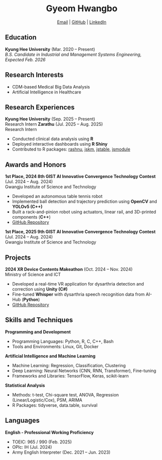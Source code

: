 <h1 align="center">Gyeom Hwangbo</h1>
<p align="center">
  <a href="mailto:hbgyeom@gmail.com">Email</a> | 
  <a href="https://github.com/hbgyeom1">GitHub</a> | 
  <a href="https://linkedin.com/in/gyeom-hwangbo-6338a6377">LinkedIn</a><br>
</p>

## Education
**Kyung Hee University** (Mar. 2020 – Present)<br>
*B.S. Candidate in Industrial and Management Systems Engineering, Expected Feb. 2026*

## Research Interests
- CDM-based Medical Big Data Analysis
- Artificial Intelligence in Healthcare

## Research Experiences
**Kyung Hee University** (Sep. 2025 – Present)<br>
Research Intern
**Zarathu** (Jul. 2025 – Aug. 2025)<br>
Research Intern
- Conducted clinical data analysis using **R**
- Deployed interactive dashboards using **R Shiny**
- Contributed to R packages: [rashnu](https://github.com/zarathucorp/rashnu), [jskm](https://github.com/jinseob2kim/jskm), [jstable](https://github.com/jinseob2kim/jstable), [jsmodule](https://github.com/jinseob2kim/jsmodule)

## Awards and Honors
**1st Place, 2024 8th GIST AI Innovative Convergence Technology Contest** (Jul. 2024 – Aug. 2024)<br>
Gwangju Institute of Science and Technology
- Developed an autonomous table tennis robot
- Implemented ball detection and trajectory prediction using **OpenCV** and **YOLOv5 (C++)**
- Built a rack-and-pinion robot using actuators, linear rail, and 3D-printed components (**C++**)
- [GitHub Repository](https://github.com/hbgyeom1/Table_tennis_robot-)

**1st Place, 2025 9th GIST AI Innovative Convergence Technology Contest** (Jul. 2024 – Aug. 2024)<br>
Gwangju Institute of Science and Technology

## Projects
**2024 XR Device Contents Makeathon** (Oct. 2024 – Nov. 2024)<br>
Ministry of Science and ICT
- Developed a real-time VR application for dysarthria detection and correction using **Unity (C#)**
- Fine-tuned **Whisper** with dysarthria speech recognition data from AI-Hub (**Python**)
- [GitHub Repository](https://github.com/hbgyeom1/XR_make-a-ton)

## Skills and Techniques
**Programming and Development**
- Programming Languages: Python, R, C, C++, Bash
- Tools and Environments: Linux, Git, Docker

**Artificial Intelligence and Machine Learning**
- Machine Learning: Regression, Classification, Clustering
- Deep Learning: Neural Networks (CNN, RNN, Transformer), Fine-tuning
- Frameworks and Libraries: TensorFlow, Keras, scikit-learn

**Statistical Analysis**
- Methods: t-test, Chi-square test, ANOVA, Regression (Linear/Logistic/Cox), PSM, ARIMA
- R Packages: tidyverse, data.table, survival

## Languages
**English - Professional Working Proficiency**
- TOEIC: 965 / 990 (Feb. 2025)
- OPIc: IH (Jul. 2024)
- Army English Interpreter (Dec. 2021 – Jun. 2023)
